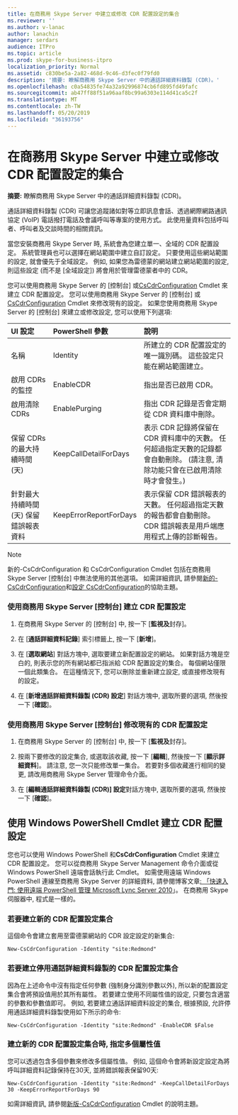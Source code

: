 ```yaml
---
title: 在商務用 Skype Server 中建立或修改 CDR 配置設定的集合
ms.reviewer: ''
ms.author: v-lanac
author: lanachin
manager: serdars
audience: ITPro
ms.topic: article
ms.prod: skype-for-business-itpro
localization_priority: Normal
ms.assetid: c830be5a-2a82-468d-9c46-d3fec0f79fd0
description: '摘要: 瞭解商務用 Skype Server 中的通話詳細資料錄製 (CDR)。'
ms.openlocfilehash: c0a54835fe74a32a92996874cb6fd895fd49fafc
ms.sourcegitcommit: ab47ff88f51a96aaf8bc99a6303e114d41ca5c2f
ms.translationtype: MT
ms.contentlocale: zh-TW
ms.lasthandoff: 05/20/2019
ms.locfileid: "36193756"
---
```

# <a name="create-or-modify-a-collection-of-cdr-configuration-settings-in-skype-for-business-server"></a>在商務用 Skype Server 中建立或修改 CDR 配置設定的集合
 
**摘要:** 瞭解商務用 Skype Server 中的通話詳細資料錄製 (CDR)。
  
通話詳細資料錄製 (CDR) 可讓您追蹤諸如對等立即訊息會話、透過網際網路通訊協定 (VoIP) 電話撥打電話及會議呼叫等專案的使用方式。 此使用量資料包括呼叫者、呼叫者及交談時間的相關資訊。
  
當您安裝商務用 Skype Server 時, 系統會為您建立單一、全域的 CDR 配置設定。 系統管理員也可以選擇在網站範圍中建立自訂設定。 只要使用這些網站範圍的設定, 就會優先于全域設定。 例如, 如果您為雷德蒙的網站建立網站範圍的設定, 則這些設定 (而不是 [全域設定]) 將會用於管理雷德蒙者中的 CDR。
  
您可以使用商務用 Skype Server 的 [控制台] 或[CsCdrConfiguration](https://docs.microsoft.com/powershell/module/skype/new-cscdrconfiguration?view=skype-ps) Cmdlet 來建立 CDR 配置設定。 您可以使用商務用 Skype Server 的 [控制台] 或[CsCdrConfiguration](https://docs.microsoft.com/powershell/module/skype/set-cscdrconfiguration?view=skype-ps) Cmdlet 來修改現有的設定。 如果您使用商務用 Skype Server 的 [控制台] 來建立或修改設定, 您可以使用下列選項:
  
|**UI 設定**|**PowerShell 參數**|**說明**|
|:-----|:-----|:-----|
|名稱  <br/> |Identity  <br/> |所建立的 CDR 配置設定的唯一識別碼。 這些設定只能在網站範圍建立。  <br/> |
|啟用 CDRs 的監控  <br/> |EnableCDR  <br/> |指出是否已啟用 CDR。  <br/> |
|啟用清除 CDRs  <br/> |EnablePurging  <br/> |指出 CDR 記錄是否會定期從 CDR 資料庫中刪除。  <br/> |
|保留 CDRs 的最大持續時間 (天)  <br/> |KeepCallDetailForDays  <br/> |表示 CDR 記錄將保留在 CDR 資料庫中的天數。 任何超過指定天數的記錄都會自動刪除。 (請注意, 清除功能只會在已啟用清除時才會發生。)  <br/> |
|針對最大持續時間 (天) 保留錯誤報表資料  <br/> |KeepErrorReportForDays  <br/> |表示保留 CDR 錯誤報表的天數。 任何超過指定天數的報告都會自動刪除。 CDR 錯誤報表是用戶端應用程式上傳的診斷報告。  <br/> |
   
> [!NOTE]
> 新的-CsCdrConfiguration 和 CsCdrConfiguration Cmdlet 包括在商務用 Skype Server [控制台] 中無法使用的其他選項。 如需詳細資訊, 請參閱[新的-CsCdrConfiguration](https://docs.microsoft.com/powershell/module/skype/new-cscdrconfiguration?view=skype-ps)和[設定 CsCdrConfiguration](https://docs.microsoft.com/powershell/module/skype/set-cscdrconfiguration?view=skype-ps)的協助主題。
  
### <a name="to-create-cdr-configuration-settings-by-using-skype-for-business-server-control-panel"></a>使用商務用 Skype Server [控制台] 建立 CDR 配置設定

1. 在商務用 Skype Server 的 [控制台] 中, 按一下 [**監視及**封存]。
    
2. 在 [**通話詳細資料記錄**] 索引標籤上, 按一下 [**新增**]。
    
3. 在 [**選取網站**] 對話方塊中, 選取要建立新配置設定的網站。 如果對話方塊是空白的, 則表示您的所有網站都已指派給 CDR 配置設定的集合。 每個網站僅限一個此類集合。 在這種情況下, 您可以刪除並重新建立設定, 或直接修改現有的設定。
    
4. 在 [**新增通話詳細資料錄製 (CDR) 設定**] 對話方塊中, 選取所要的選項, 然後按一下 [**確認**]。
    
### <a name="to-modify-existing-cdr-configuration-settings-by-using-skype-for-business-server-control-panel"></a>使用商務用 Skype Server [控制台] 修改現有的 CDR 配置設定

1. 在商務用 Skype Server 的 [控制台] 中, 按一下 [**監視及**封存]。
    
2. 按兩下要修改的設定集合, 或選取該收藏, 按一下 [**編輯**], 然後按一下 [**顯示詳細資料**]。 請注意, 您一次只能修改單一集合。 若要對多個收藏進行相同的變更, 請改用商務用 Skype Server 管理命令介面。
    
3. 在 [**編輯通話詳細資料錄製 (CDR)] 設定**對話方塊中, 選取所要的選項, 然後按一下 [**確認**]。
    
## <a name="creating-cdr-configuration-settings-by-using-windows-powershell-cmdlets"></a>使用 Windows PowerShell Cmdlet 建立 CDR 配置設定

您也可以使用 Windows PowerShell 和**CsCdrConfiguration** Cmdlet 來建立 CDR 配置設定。 您可以從商務用 Skype Server Management 命令介面或從 Windows PowerShell 遠端會話執行此 Cmdlet。 如需使用遠端 Windows PowerShell 連線至商務用 Skype Server 的詳細資料, 請參閱博客文章[: 「快速入門: 使用遠端 PowerShell 管理 Microsoft Lync Server 2010](https://go.microsoft.com/fwlink/p/?linkId=255876)」。 在商務用 Skype 伺服器中, 程式是一樣的。
  
### <a name="to-create-a-new-collection-of-cdr-configuration-settings"></a>若要建立新的 CDR 配置設定集合

 這個命令會建立套用至雷德蒙網站的 CDR 設定設定的新集合:
    
  ```
  New-CsCdrConfiguration -Identity "site:Redmond"
  ```

### <a name="to-create-a-collection-of-cdr-configuration-settings-that-disable-call-detail-recording"></a>若要建立停用通話詳細資料錄製的 CDR 配置設定集合

 因為在上述命令中沒有指定任何參數 (強制身分識別參數以外), 所以新的配置設定集合會將預設值用於其所有屬性。 若要建立使用不同屬性值的設定, 只要包含適當的參數和參數值即可。 例如, 若要建立通話詳細資料設定的集合, 根據預設, 允許停用通話詳細資料錄製使用如下所示的命令:
    
  ```
  New-CsCdrConfiguration -Identity "site:Redmond" -EnableCDR $False
  ```

### <a name="to-specify-multiple-property-values-when-creating-a-new-collection-of-cdr-configuration-settings"></a>建立新的 CDR 配置設定集合時, 指定多個屬性值

 您可以透過包含多個參數來修改多個屬性值。 例如, 這個命令會將新設定設定為將呼叫詳細資料記錄保持在30天, 並將錯誤報表保留90天:
    
  ```
  New-CsCdrConfiguration -Identity "site:Redmond" -KeepCallDetailForDays 30 -KeepErrorReportForDays 90
  ```

如需詳細資訊, 請參閱[新版-CsCdrConfiguration](https://docs.microsoft.com/powershell/module/skype/new-cscdrconfiguration?view=skype-ps) Cmdlet 的說明主題。
  

